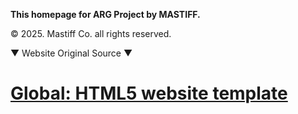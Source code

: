 **This homepage for ARG Project by MASTIFF.**

© 2025. Mastiff Co. all rights reserved.







▼ Website Original Source ▼

# [Global: HTML5 website template](http://buckymaler.com/global)
